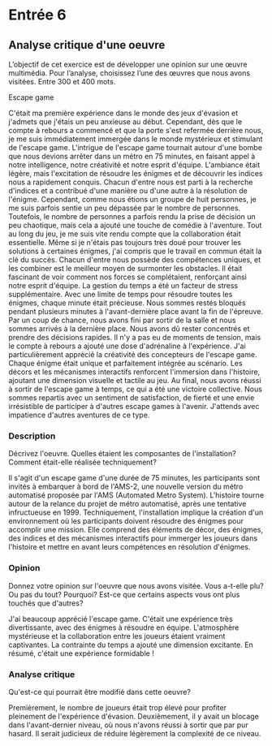 # Entrée 6
## Analyse critique d'une oeuvre

L’objectif de cet exercice est de développer une opinion sur une œuvre multimédia. Pour l’analyse, choisissez l’une des œuvres que nous avons visitées. 
Entre 300 et 400 mots. 

Escape game

C'était ma première expérience dans le monde des jeux d'évasion et j'admets que j'étais un peu anxieuse au début. Cependant, dès que le compte à rebours a commencé et que la porte s'est refermée derrière nous, je me suis immédiatement immergée dans le monde mystérieux et stimulant de l'escape game. L'intrigue de l'escape game tournait autour d'une bombe que nous devions arrêter dans un métro en 75 minutes, en faisant appel à notre intelligence, notre créativité et notre esprit d'équipe. L'ambiance était légère, mais l'excitation de résoudre les énigmes et de découvrir les indices nous a rapidement conquis. Chacun d'entre nous est parti à la recherche d'indices et a contribué d'une manière ou d'une autre à la résolution de l'énigme. Cependant, comme nous étions un groupe de huit personnes, je me suis parfois sentie un peu dépassée par le nombre de personnes. Toutefois, le nombre de personnes a parfois rendu la prise de décision un peu chaotique, mais cela a ajouté une touche de comédie à l'aventure. Tout au long du jeu, je me suis vite rendu compte que la collaboration était essentielle. Même si je n'étais pas toujours très doué pour trouver les solutions à certaines énigmes, j'ai compris que le travail en commun était la clé du succès. Chacun d'entre nous possède des compétences uniques, et les combiner est le meilleur moyen de surmonter les obstacles. Il était fascinant de voir comment nos forces se complétaient, renforçant ainsi notre esprit d'équipe. La gestion du temps a été un facteur de stress supplémentaire. Avec une limite de temps pour résoudre toutes les énigmes, chaque minute était précieuse. Nous sommes restés bloqués pendant plusieurs minutes à l'avant-dernière place avant la fin de l'épreuve. Par un coup de chance, nous avons fini par sortir de la salle et nous sommes arrivés à la dernière place. Nous avons dû rester concentrés et prendre des décisions rapides. Il n'y a pas eu de moments de tension, mais le compte à rebours a ajouté une dose d'adrénaline à l'expérience. J'ai particulièrement apprécié la créativité des concepteurs de l'escape game. Chaque énigme était unique et parfaitement intégrée au scénario. Les décors et les mécanismes interactifs renforcent l'immersion dans l'histoire, ajoutant une dimension visuelle et tactile au jeu. Au final, nous avons réussi à sortir de l'escape game à temps, ce qui a été une victoire collective. Nous sommes repartis avec un sentiment de satisfaction, de fierté et une envie irrésistible de participer à d'autres escape games à l'avenir. J'attends avec impatience d'autres aventures de ce type.

### Description
Décrivez l'oeuvre. Quelles étaient les composantes de l'installation? Comment était-elle réalisée techniquement? 

Il s'agit d'un escape game d'une durée de 75 minutes, les participants sont invités à embarquer à bord de l'AMS-2, une nouvelle version du métro automatisé proposée par l'AMS (Automated Metro System). L'histoire tourne autour de la relance du projet de métro automatisé, après une tentative infructueuse en 1999. Techniquement, l'installation implique la création d'un environnement où les participants doivent résoudre des énigmes pour accomplir une mission. Elle comprend des éléments de décor, des énigmes, des indices et des mécanismes interactifs pour immerger les joueurs dans l'histoire et mettre en avant leurs compétences en résolution d'énigmes. 
### Opinion
Donnez votre opinion sur l'oeuvre que nous avons visitée. Vous a-t-elle plu? Ou pas du tout? Pourquoi? Est-ce que certains aspects vous ont plus touchés que d'autres? 

J'ai beaucoup apprécié l'escape game. C'était une expérience très divertissante, avec des énigmes à résoudre en équipe. L'atmosphère mystérieuse et la collaboration entre les joueurs étaient vraiment captivantes. La contrainte du temps a ajouté une dimension excitante. En résumé, c'était une expérience formidable !

### Analyse critique
Qu'est-ce qui pourrait être modifié dans cette oeuvre? 

Premièrement, le nombre de joueurs était trop élevé pour profiter pleinement de l'expérience d'évasion. Deuxièmement, il y avait un blocage dans l'avant-dernier niveau, où nous n'avons réussi à sortir que par pur hasard. Il serait judicieux de réduire légèrement la complexité de ce niveau.
